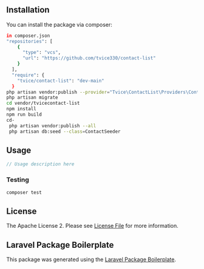 ## Installation

You can install the package via composer:

```bash
in composer.json
"repositories": [
    {
      "type": "vcs",
      "url": "https://github.com/tvice330/contact-list"
    }
  ],
  "require": {
    "tvice/contact-list": "dev-main"
  }
php artisan vendor:publish --provider="Tvice\ContactList\Providers\ContactListServiceProvider"
php artisan migrate
cd vendor/tvicecontact-list
npm install
npm run build
cd-
 php artisan vendor:publish --all
 php artisan db:seed --class=ContactSeeder
```

## Usage

``` php
// Usage description here
```

### Testing

``` bash
composer test
```

## License

The Apache License 2. Please see [License File](LICENSE.md) for more information.

## Laravel Package Boilerplate

This package was generated using the [Laravel Package Boilerplate](https://laravelpackageboilerplate.com).
